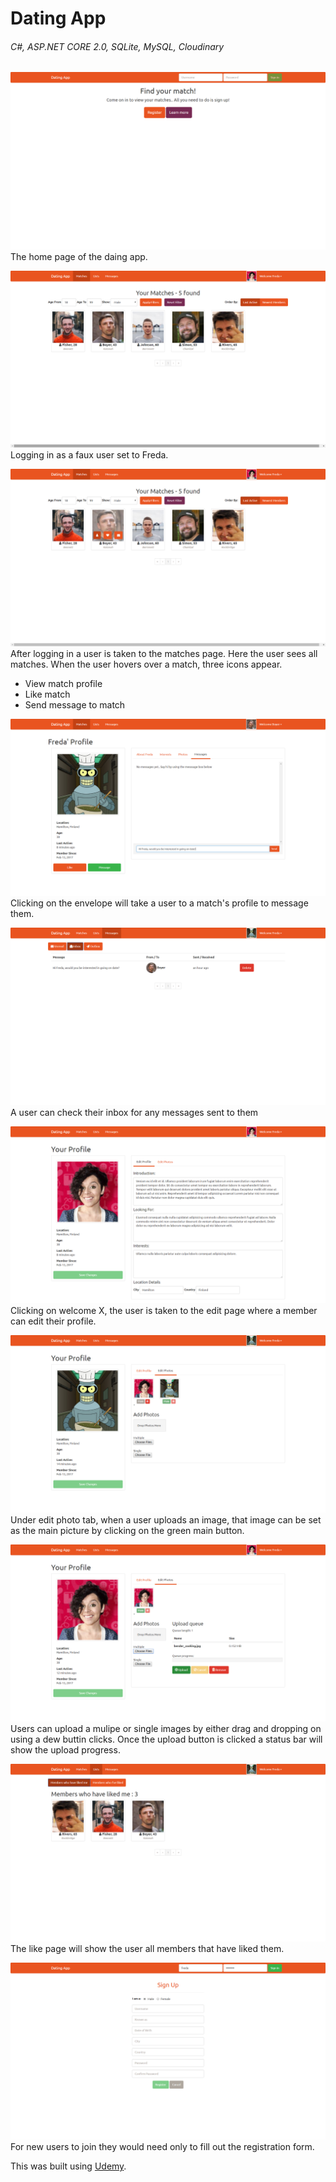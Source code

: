 # **Dating App**
###### *C#, ASP.NET CORE 2.0, SQLite, MySQL, Cloudinary* ######

![alt text](https://github.com/R3dWulf/DatingApp/blob/master/Git-Images/HomePage.png)
The home page of the daing app.



![alt text](https://github.com/R3dWulf/DatingApp/blob/master/Git-Images/LoggedIn.png)
Logging in as a faux user set to Freda.



![alt text](https://github.com/R3dWulf/DatingApp/blob/master/Git-Images/ThreeIcons.png)
After logging in a user is taken to the matches page. Here the user sees all matches. When the user hovers over a match, three icons appear. 
- View match profile 
- Like  match
- Send message to match



![alt text](https://github.com/R3dWulf/DatingApp/blob/master/Git-Images/MessagingAUser.png)
Clicking on the envelope will take a user to a match's profile to message them.



![alt text](https://github.com/R3dWulf/DatingApp/blob/master/Git-Images/Inbox.png)
A user can check their inbox for any messages sent to them



![alt text](https://github.com/R3dWulf/DatingApp/blob/master/Git-Images/EditProfile.png)
Clicking on welcome X, the user is taken to the edit page where a member can edit their profile.



![alt text](https://github.com/R3dWulf/DatingApp/blob/master/Git-Images/ChangeMainProfilePic.png)
Under edit photo tab, when a user uploads an image, that image can be set as the main picture by clicking on the green main button.



![alt text](https://github.com/R3dWulf/DatingApp/blob/master/Git-Images/UploadPicture.png)
Users can upload a mulipe or single images by either drag and dropping on using a dew buttin clicks. Once the upload button is clicked a status bar will show the upload progress.



![alt text](https://github.com/R3dWulf/DatingApp/blob/master/Git-Images/LikesPage.png)
The like page will show the user all members that have liked them.



![alt text](https://github.com/R3dWulf/DatingApp/blob/master/Git-Images/RegisterPage.png)
For new users to join they would need only to fill out the registration form.  

This was built using [Udemy](https://www.udemy.com/build-an-app-with-aspnet-core-and-angular-from-scratch/).
